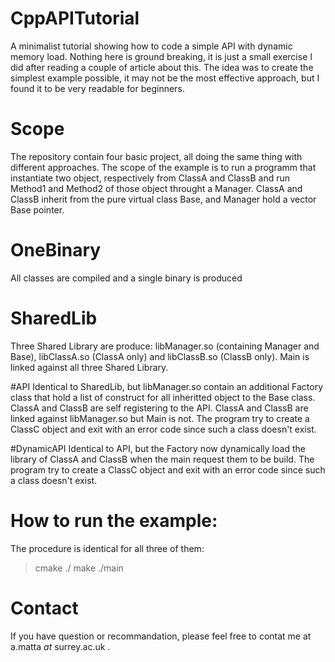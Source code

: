 # CppAPITutorial
A minimalist tutorial showing how to code a simple API with dynamic memory load. Nothing here is ground breaking, it is just a small exercise I did after reading a couple of article about this. The idea was to create the simplest example possible, it may not be the most effective approach, but I found it to be very readable for beginners.

# Scope
The repository contain four basic project, all doing the same thing with different approaches. The scope of the example is to run a programm that instantiate two object, respectively from ClassA and ClassB and run Method1 and Method2 of those object throught a Manager. ClassA and ClassB inherit from the pure virtual class Base, and Manager hold a vector Base pointer.

# OneBinary
All classes are compiled and a single binary is produced

# SharedLib
Three Shared Library are produce: libManager.so (containing Manager and Base), libClassA.so (ClassA only) and libClassB.so (ClassB only). Main is linked against all three Shared Library.

#API
Identical to SharedLib, but libManager.so contain an additional Factory class that hold a list of construct for all inheritted object to the Base class. ClassA and ClassB are self registering to the API. ClassA and ClassB are linked against libManager.so but Main is not. The program try to create a ClassC object and exit with an error code since such a class doesn't exist.

#DynamicAPI
Identical to API, but the Factory now dynamically load the library of ClassA and ClassB when the main request them to be build. The program try to create a ClassC object and exit with an error code since such a class doesn't exist.

# How to run the example:
The procedure is identical for all three of them:
> cmake ./
> make
> ./main

# Contact
If you have question or recommandation, please feel free to contat me at a.matta _at_ surrey.ac.uk .
